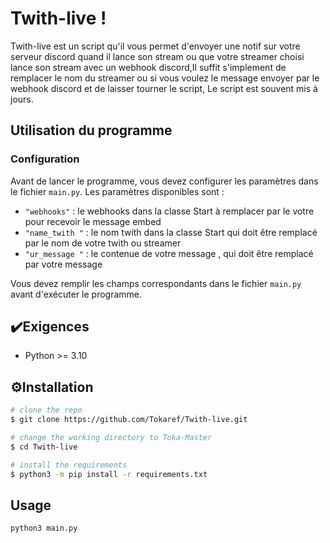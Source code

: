 
# Twith-live !

Twith-live est un script qu'il vous permet d'envoyer une notif sur votre serveur discord quand il lance son stream ou que votre streamer choisi lance son stream avec un webhook discord,Il suffit s'implement de remplacer le nom du streamer ou si vous voulez le message envoyer par le webhook discord et de laisser tourner le script, Le script est souvent mis à jours.

## Utilisation du programme

### Configuration

Avant de lancer le programme, vous devez configurer les paramètres dans le fichier `main.py`. Les paramètres disponibles sont :

- `"webhooks"` : le webhooks dans la classe Start à remplacer par le votre pour recevoir le message embed
- `"name_twith "` : le nom twith dans la classe Start qui doit être remplacé par le nom de votre twith ou streamer 
- `"ur_message "` : le contenue de votre message , qui doit être remplacé par votre message 

Vous devez remplir les champs correspondants dans le fichier `main.py` avant d'exécuter le programme.

## ✔️Exigences

 - Python >= 3.10

## ⚙️Installation



```bash
# clone the repo
$ git clone https://github.com/Tokaref/Twith-live.git

# change the working directory to Toka-Master
$ cd Twith-live

# install the requirements
$ python3 -m pip install -r requirements.txt
```
    
## Usage

```bash
python3 main.py

```
